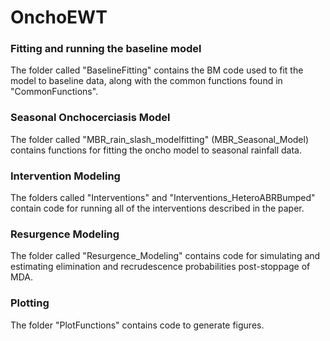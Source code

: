 # OnchoEWT

### Fitting and running the baseline model

The folder called "BaselineFitting" contains the BM code used to fit the model to baseline data, along with the common functions found in "CommonFunctions".

### Seasonal Onchocerciasis Model

The folder called "MBR_rain_slash_modelfitting" (MBR_Seasonal_Model) contains functions for fitting the oncho model to seasonal rainfall data.

### Intervention Modeling

The folders called "Interventions" and "Interventions_HeteroABRBumped" contain code for running all of the interventions described in the paper.

### Resurgence Modeling

The folder called "Resurgence_Modeling" contains code for simulating and estimating elimination and recrudescence probabilities post-stoppage of MDA.

### Plotting

The folder "PlotFunctions" contains code to generate figures.

